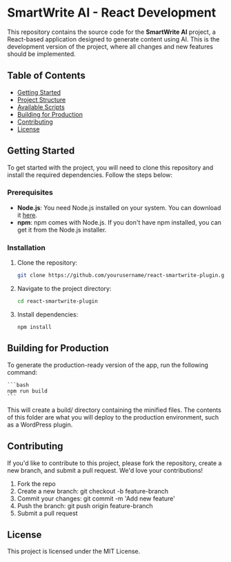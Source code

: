 # SmartWrite AI - React Development

This repository contains the source code for the **SmartWrite AI** project, a React-based application designed to generate content using AI. This is the development version of the project, where all changes and new features should be implemented.

## Table of Contents

- [Getting Started](#getting-started)
- [Project Structure](#project-structure)
- [Available Scripts](#available-scripts)
- [Building for Production](#building-for-production)
- [Contributing](#contributing)
- [License](#license)

## Getting Started

To get started with the project, you will need to clone this repository and install the required dependencies. Follow the steps below:

### Prerequisites

- **Node.js**: You need Node.js installed on your system. You can download it [here](https://nodejs.org/).
- **npm**: npm comes with Node.js. If you don't have npm installed, you can get it from the Node.js installer.

### Installation

1. Clone the repository:

    ```bash
    git clone https://github.com/yourusername/react-smartwrite-plugin.git
    ```

2. Navigate to the project directory:

    ```bash
    cd react-smartwrite-plugin
    ```

3. Install dependencies:

    ```
    npm install
    ```

## Building for Production

To generate the production-ready version of the app, run the following command:

    ```bash
    npm run build
    ```
This will create a build/ directory containing the minified files. The contents of this folder are what you will deploy to the production environment, such as a WordPress plugin.

## Contributing

If you'd like to contribute to this project, please fork the repository, create a new branch, and submit a pull request. We'd love your contributions!

1. Fork the repo
2. Create a new branch: git checkout -b feature-branch
3. Commit your changes: git commit -m 'Add new feature'
4. Push the branch: git push origin feature-branch
5. Submit a pull request

## License

This project is licensed under the MIT License.